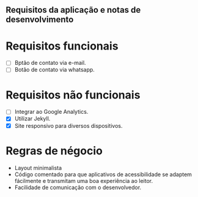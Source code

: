 ## Requisitos da aplicação e notas de desenvolvimento

# Requisitos funcionais
- [ ] Bptão de contato via e-mail.
- [ ] Botão de contato via whatsapp.

# Requisitos não funcionais
- [ ] Integrar ao Google Analytics.
- [x] Utilizar Jekyll.
- [x] Site responsivo para diversos dispositivos.

# Regras de négocio
- Layout minimalista
- Código comentado para que aplicativos de acessibilidade se adaptem fácilmente e transmitam uma boa experiência ao leitor.
- Facilidade de comunicação com o desenvolvedor.
